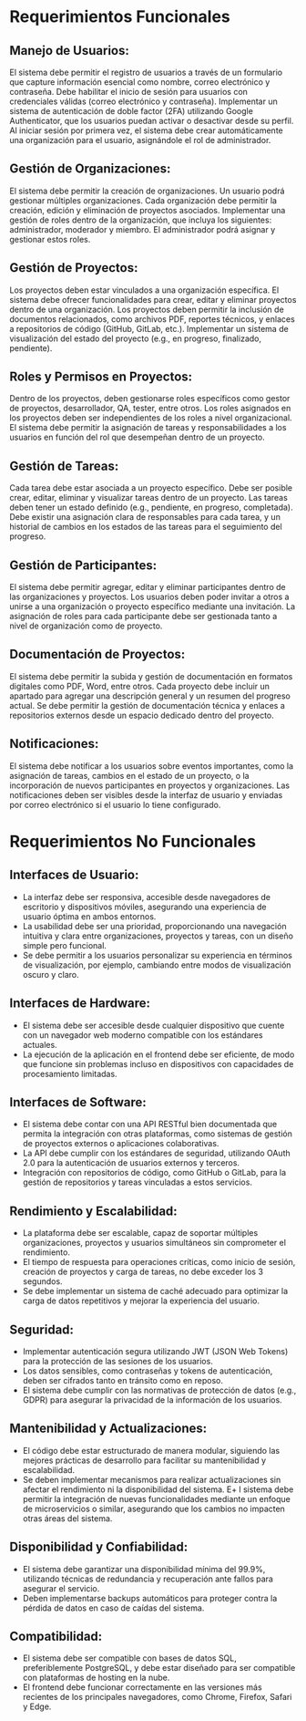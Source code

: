 # Requerimientos Funcionales

## Manejo de Usuarios:

El sistema debe permitir el registro de usuarios a través de un formulario que capture información esencial como nombre, correo electrónico y contraseña.
Debe habilitar el inicio de sesión para usuarios con credenciales válidas (correo electrónico y contraseña).
Implementar un sistema de autenticación de doble factor (2FA) utilizando Google Authenticator, que los usuarios puedan activar o desactivar desde su perfil.
Al iniciar sesión por primera vez, el sistema debe crear automáticamente una organización para el usuario, asignándole el rol de administrador.

## Gestión de Organizaciones:

El sistema debe permitir la creación de organizaciones. Un usuario podrá gestionar múltiples organizaciones.
Cada organización debe permitir la creación, edición y eliminación de proyectos asociados.
Implementar una gestión de roles dentro de la organización, que incluya los siguientes: administrador, moderador y miembro. El administrador podrá asignar y gestionar estos roles.

## Gestión de Proyectos:

Los proyectos deben estar vinculados a una organización específica.
El sistema debe ofrecer funcionalidades para crear, editar y eliminar proyectos dentro de una organización.
Los proyectos deben permitir la inclusión de documentos relacionados, como archivos PDF, reportes técnicos, y enlaces a repositorios de código (GitHub, GitLab, etc.).
Implementar un sistema de visualización del estado del proyecto (e.g., en progreso, finalizado, pendiente).

## Roles y Permisos en Proyectos:

Dentro de los proyectos, deben gestionarse roles específicos como gestor de proyectos, desarrollador, QA, tester, entre otros.
Los roles asignados en los proyectos deben ser independientes de los roles a nivel organizacional.
El sistema debe permitir la asignación de tareas y responsabilidades a los usuarios en función del rol que desempeñan dentro de un proyecto.

## Gestión de Tareas:

Cada tarea debe estar asociada a un proyecto específico.
Debe ser posible crear, editar, eliminar y visualizar tareas dentro de un proyecto.
Las tareas deben tener un estado definido (e.g., pendiente, en progreso, completada).
Debe existir una asignación clara de responsables para cada tarea, y un historial de cambios en los estados de las tareas para el seguimiento del progreso.

## Gestión de Participantes:

El sistema debe permitir agregar, editar y eliminar participantes dentro de las organizaciones y proyectos.
Los usuarios deben poder invitar a otros a unirse a una organización o proyecto específico mediante una invitación.
La asignación de roles para cada participante debe ser gestionada tanto a nivel de organización como de proyecto.

## Documentación de Proyectos:

El sistema debe permitir la subida y gestión de documentación en formatos digitales como PDF, Word, entre otros.
Cada proyecto debe incluir un apartado para agregar una descripción general y un resumen del progreso actual.
Se debe permitir la gestión de documentación técnica y enlaces a repositorios externos desde un espacio dedicado dentro del proyecto.

## Notificaciones:

El sistema debe notificar a los usuarios sobre eventos importantes, como la asignación de tareas, cambios en el estado de un proyecto, o la incorporación de nuevos participantes en proyectos y organizaciones.
Las notificaciones deben ser visibles desde la interfaz de usuario y enviadas por correo electrónico si el usuario lo tiene configurado.

# Requerimientos No Funcionales

## Interfaces de Usuario:

- La interfaz debe ser responsiva, accesible desde navegadores de escritorio y dispositivos móviles, asegurando una experiencia de usuario óptima en ambos entornos.
- La usabilidad debe ser una prioridad, proporcionando una navegación intuitiva y clara entre organizaciones, proyectos y tareas, con un diseño simple pero funcional.
- Se debe permitir a los usuarios personalizar su experiencia en términos de visualización, por ejemplo, cambiando entre modos de visualización oscuro y claro.

## Interfaces de Hardware:

- El sistema debe ser accesible desde cualquier dispositivo que cuente con un navegador web moderno compatible con los estándares actuales.
- La ejecución de la aplicación en el frontend debe ser eficiente, de modo que funcione sin problemas incluso en dispositivos con capacidades de procesamiento limitadas.

## Interfaces de Software:

- El sistema debe contar con una API RESTful bien documentada que permita la integración con otras plataformas, como sistemas de gestión de proyectos externos o aplicaciones colaborativas.
- La API debe cumplir con los estándares de seguridad, utilizando OAuth 2.0 para la autenticación de usuarios externos y terceros.
- Integración con repositorios de código, como GitHub o GitLab, para la gestión de repositorios y tareas vinculadas a estos servicios.

## Rendimiento y Escalabilidad:

- La plataforma debe ser escalable, capaz de soportar múltiples organizaciones, proyectos y usuarios simultáneos sin comprometer el rendimiento.
- El tiempo de respuesta para operaciones críticas, como inicio de sesión, creación de proyectos y carga de tareas, no debe exceder los 3 segundos.
- Se debe implementar un sistema de caché adecuado para optimizar la carga de datos repetitivos y mejorar la experiencia del usuario.

## Seguridad:

- Implementar autenticación segura utilizando JWT (JSON Web Tokens) para la protección de las sesiones de los usuarios.
- Los datos sensibles, como contraseñas y tokens de autenticación, deben ser cifrados tanto en tránsito como en reposo.
- El sistema debe cumplir con las normativas de protección de datos (e.g., GDPR) para asegurar la privacidad de la información de los usuarios.

## Mantenibilidad y Actualizaciones:

- El código debe estar estructurado de manera modular, siguiendo las mejores prácticas de desarrollo para facilitar su mantenibilidad y escalabilidad.
- Se deben implementar mecanismos para realizar actualizaciones sin afectar el rendimiento ni la disponibilidad del sistema.
  E+ l sistema debe permitir la integración de nuevas funcionalidades mediante un enfoque de microservicios o similar, asegurando que los cambios no impacten otras áreas del sistema.

## Disponibilidad y Confiabilidad:

- El sistema debe garantizar una disponibilidad mínima del 99.9%, utilizando técnicas de redundancia y recuperación ante fallos para asegurar el servicio.
- Deben implementarse backups automáticos para proteger contra la pérdida de datos en caso de caídas del sistema.

## Compatibilidad:

- El sistema debe ser compatible con bases de datos SQL, preferiblemente PostgreSQL, y debe estar diseñado para ser compatible con plataformas de hosting en la nube.
- El frontend debe funcionar correctamente en las versiones más recientes de los principales navegadores, como Chrome, Firefox, Safari y Edge.
